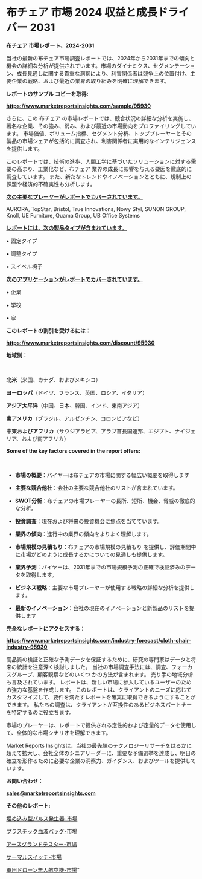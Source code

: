 # 布チェア 市場 2024 収益と成長ドライバー 2031

<strong>布チェア 市場レポート、2024-2031</strong>

当社の最新の布チェア市場調査レポートでは、2024年から2031年までの傾向と機会の詳細な分析が提供されています。市場のダイナミクス、セグメンテーション、成長見通しに関する貴重な洞察により、利害関係者は競争上の位置付け、主要企業の戦略、および最近の業界の取り組みを明確に理解できます。



<strong>レポートのサンプル コピーを取得:</strong> <a href=https://www.marketreportsinsights.com/sample/95930>

<strong><u>https://www.marketreportsinsights.com/sample/95930</u></strong></a>

さらに、この 布チェア の市場レポートでは、競合状況の詳細な分析を実施し、著名な企業、その強み、弱み、および最近の市場動向をプロファイリングしています。 市場価値、ボリューム指標、セグメント分析、トッププレーヤーとその製品の市場シェアが包括的に調査され、利害関係者に実用的なインテリジェンスを提供します。

このレポートでは、技術の進歩、人間工学に基づいたソリューションに対する需要の高まり、工業化など、布チェア 業界の成長に影響を与える要因を徹底的に調査しています。 また、新たなトレンドやイノベーションとともに、規制上の課題や経済的不確実性も分析します。



<strong><u>次の主要なプレーヤーがレポートでカバーされています。</u></strong>

AURORA, TopStar, Bristol, True Innovations, Nowy Styl, SUNON GROUP, Knoll, UE Furniture, Quama Group, UB Office Systems



<strong><u><b>レポートには、次の製品タイプが含まれています。</b></u></strong>

• 固定タイプ

• 調整タイプ

• スイベル椅子



<strong><u><b>次のアプリケーションがレポートでカバーされています。</b></u></strong>

• 企業

• 学校

• 家



<strong><b>このレポートの割引を受けるには：</b></strong>

<a href=https://www.marketreportsinsights.com/discount/95930>

<strong><u>https://www.marketreportsinsights.com/discount/95930</u></strong></a>



<strong>地域別：</strong>

<strong> </strong>



<strong>北米</strong>（米国、カナダ、およびメキシコ）



<strong>ヨーロッパ</strong>（ドイツ、フランス、英国、ロシア、イタリア）



<strong>アジア太平洋</strong>（中国、日本、韓国、インド、東南アジア）



<strong>南アメリカ</strong>（ブラジル、アルゼンチン、コロンビアなど）



<strong>中東およびアフリカ</strong>（サウジアラビア、アラブ首長国連邦、エジプト、ナイジェリア、および南アフリカ）



<strong>Some of the key factors covered in the report offers:</strong>

<strong> </strong>
<ul>
  <li>

<strong>市場の概要</strong>：バイヤーは布チェアの市場に関する幅広い概要を取得します</li>
  <li>

<strong>主要な競合他社</strong>：会社の主要な競合他社のリストが含まれています。</li>
  <li>

<strong>SWOT分析</strong>：布チェアの市場プレーヤーの長所、短所、機会、脅威の徹底的な分析。</li>
  <li>

<strong>投資調査</strong>：現在および将来の投資機会に焦点を当てています。</li>
  <li>

<strong>業界の傾向</strong>：進行中の業界の傾向をよりよく理解します。</li>
  <li>

<strong>市場規模の見積もり</strong>：布チェアの市場規模の見積もり を提供し、評価期間中に市場がどのように成長するかについての見通しも提供します。</li>
  <li>

<strong>業界予測</strong>：バイヤーは、2031年までの市場規模予測の正確で検証済みのデータを取得します。</li>
  <li>

<strong>ビジネス戦略</strong>：主要な市場プレーヤーが使用する戦略の詳細な分析を提供します。</li>
  <li>

<strong>最新のイノベーション</strong>：会社の現在のイノベーションと新製品のリストを提供します</li>
</ul>


<strong>完全なレポートにアクセスする</strong>：

<a href=https://www.marketreportsinsights.com/industry-forecast/cloth-chair-industry-95930>

<strong><u>https://www.marketreportsinsights.com/industry-forecast/cloth-chair-industry-95930</u></strong></a>

高品質の検証と正確な予測データを保証するために、研究の専門家はデータと将来の統計を注意深く検討しました。 当社の市場調査手法には、調査、フォーカスグループ、顧客観察などのいくつ かの方法が含まれます。 売り手の地域分析も言及されています。 レポートは、新しい市場に参入しているユーザーのための強力な基盤を作成します。 このレポートは、クライアントのニーズに応じてカスタマイズして、要件を満たすレポートを確実に取得できるようにすることができます。 私たちの調査は、クライアントが互換性のあるビジネスパートナーを特定するのに役立ちます。

市場のプレーヤーは、レポートで提供される定性的および定量的データを使用して、全体的な市場シナリオを理解できます。

Market Reports Insightsは、当社の最先端のテクノロジーリサーチをはるかに超えて拡大し、会社全体のシニアリーダーに、重要な予備選挙を達成し、明日の確立を形作るために必要な企業の洞察力、ガイダンス、およびツールを提供しています。



<strong><b>お問い合わせ</b></strong>：

<a href=mailto:sales@marketreportsinsights.com>

<strong><u>sales@marketreportsinsights.com</u></strong></a>



<strong>その他のレポート:</strong>

<a href=https://www.linkedin.com/pulse/埋め込み型パルス発生器-市場-2023-競争分析と事業成長-2030-analytics-achievers-24-analysis-wtg0f/>埋め込み型パルス発生器-市場</a>

<a href=https://www.linkedin.com/pulse/プラスチック血液バッグ-市場-2023-新興市場-将来の動向と市場需要-i0laf/>プラスチック血液バッグ-市場</a>

<a href=https://www.linkedin.com/pulse/アースグランドテスター-市場-2023-推進要因と成長機会-2030-qkvmf/>アースグランドテスター-市場</a>

<a href=https://www.linkedin.com/pulse/サーマルスイッチ-市場-2023-総利益と主要ベンダー-2030-consumer-connection-collective-360-tsaef/>サーマルスイッチ-市場</a>

<a href=https://www.linkedin.com/pulse/軍用ドローン無人航空機-市場-2023-新興市場-将来の動向と市場需要-2030-pr-news-hub-5rgof/>軍用ドローン無人航空機-市場</a>"
